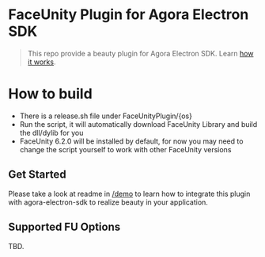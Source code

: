 # FaceUnity Plugin for Agora Electron SDK
> This repo provide a beauty plugin for Agora Electron SDK. Learn [how it works](https://github.com/AgoraIO/Electron-SDK/wiki/How-plugins-work).

# How to build
- There is a release.sh file under FaceUnityPlugin/{os}
- Run the script, it will automatically download FaceUnity Library and build the dll/dylib for you
- FaceUnity 6.2.0 will be installed by default, for now you may need to change the script yourself to work with other FaceUnity versions

## Get Started
Please take a look at readme in [/demo](https://github.com/AgoraIO-Community/Agora-Electron-FaceUnity-Plugin/tree/master/FaceUnityPlugin) to learn how to integrate this plugin with agora-electron-sdk to realize beauty in your application.

## Supported FU Options
TBD.

